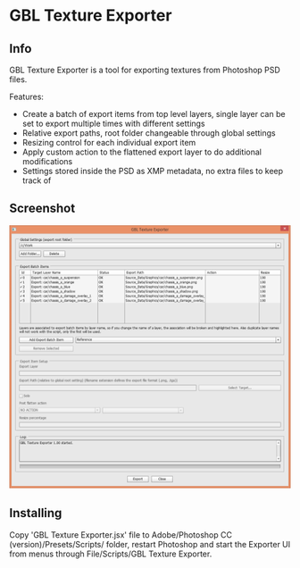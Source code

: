 # GBL Texture Exporter

## Info

GBL Texture Exporter is a tool for exporting textures from Photoshop PSD files. 

Features:
- Create a batch of export items from top level layers, single layer can be set to export
multiple times with different settings
- Relative export paths, root folder changeable through global settings
- Resizing control for each individual export item
- Apply custom action to the flattened export layer to do additional modifications
- Settings stored inside the PSD as XMP metadata, no extra files to keep track of

## Screenshot

![UI Screenshot](https://raw.githubusercontent.com/gimblll/GBL-Texture-Exporter/master/screenshot.png)

## Installing

Copy 'GBL Texture Exporter.jsx' file to Adobe/Photoshop CC (version)/Presets/Scripts/ folder, restart Photoshop and start the 
Exporter UI from menus through File/Scripts/GBL Texture Exporter. 
